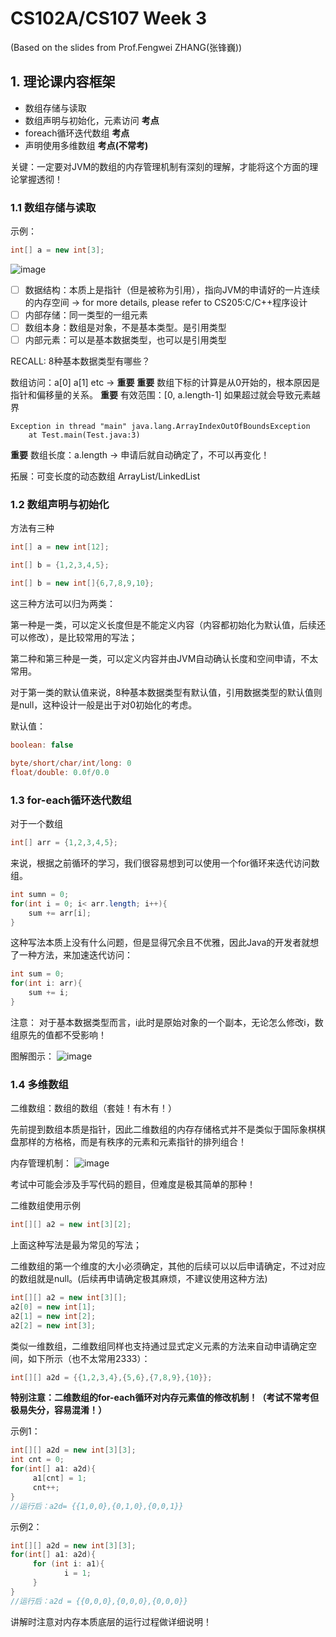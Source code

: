 # CS102A/CS107 Week 3
(Based on the slides from Prof.Fengwei ZHANG(张锋巍))        

## 1. 理论课内容框架
- 数组存储与读取
- 数组声明与初始化，元素访问 **考点**
- foreach循环迭代数组 **考点**
- 声明使用多维数组 **考点(不常考)**

关键：一定要对JVM的数组的内存管理机制有深刻的理解，才能将这个方面的理论掌握透彻！

### 1.1 数组存储与读取
示例：
```java
int[] a = new int[3];
```
![image](https://user-images.githubusercontent.com/64548919/135578388-71bb2948-3df7-4eb2-a349-35ae1990066d.png)

- [ ] 数据结构：本质上是指针（但是被称为引用），指向JVM的申请好的一片连续的内存空间 -> for more details, please refer to CS205:C/C++程序设计
- [ ] 内部存储：同一类型的一组元素
- [ ] 数组本身：数组是对象，不是基本类型。是引用类型
- [ ] 内部元素：可以是基本数据类型，也可以是引用类型

RECALL: 8种基本数据类型有哪些？

数组访问：a[0] a[1] etc -> **重要**
**重要** 数组下标的计算是从0开始的，根本原因是指针和偏移量的关系。
**重要** 有效范围：[0, a.length-1] 如果超过就会导致元素越界
```
Exception in thread "main" java.lang.ArrayIndexOutOfBoundsException
	at Test.main(Test.java:3)
```
**重要** 数组长度：a.length -> 申请后就自动确定了，不可以再变化！

拓展：可变长度的动态数组 ArrayList/LinkedList

### 1.2 数组声明与初始化
方法有三种
```java
int[] a = new int[12];
```
```java
int[] b = {1,2,3,4,5};
```
```java
int[] b = new int[]{6,7,8,9,10};
```

这三种方法可以归为两类：      

第一种是一类，可以定义长度但是不能定义内容（内容都初始化为默认值，后续还可以修改），是比较常用的写法；       

第二种和第三种是一类，可以定义内容并由JVM自动确认长度和空间申请，不太常用。    

对于第一类的默认值来说，8种基本数据类型有默认值，引用数据类型的默认值则是null，这种设计一般是出于对0初始化的考虑。       

默认值：
```java
boolean: false
```

```java
byte/short/char/int/long: 0
float/double: 0.0f/0.0
```

### 1.3 for-each循环迭代数组
对于一个数组
```java 
int[] arr = {1,2,3,4,5};
```
来说，根据之前循环的学习，我们很容易想到可以使用一个for循环来迭代访问数组。

```java
int sumn = 0;
for(int i = 0; i< arr.length; i++){
    sum += arr[i];
}
```

这种写法本质上没有什么问题，但是显得冗余且不优雅，因此Java的开发者就想了一种方法，来加速迭代访问：

```java
int sum = 0;
for(int i: arr){
    sum += i;
}
```

注意：
对于基本数据类型而言，i此时是原始对象的一个副本，无论怎么修改i，数组原先的值都不受影响！

图解图示：
![image](https://user-images.githubusercontent.com/64548919/135631418-3e3a5926-7276-4751-b0a5-92678ca06493.png)

### 1.4 多维数组
二维数组：数组的数组（套娃！有木有！）      

先前提到数组本质是指针，因此二维数组的内存存储格式并不是类似于国际象棋棋盘那样的方格格，而是有秩序的元素和元素指针的排列组合！

内存管理机制：
![image](https://user-images.githubusercontent.com/64548919/135633446-7e5284f0-02c3-4f5e-8f03-a0703d9d2406.png)


考试中可能会涉及手写代码的题目，但难度是极其简单的那种！

二维数组使用示例
```java
int[][] a2 = new int[3][2];
```

上面这种写法是最为常见的写法；      

二维数组的第一个维度的大小必须确定，其他的后续可以以后申请确定，不过对应的数组就是null。(后续再申请确定极其麻烦，不建议使用这种方法)           
```java
int[][] a2 = new int[3][];
a2[0] = new int[1];
a2[1] = new int[2];
a2[2] = new int[3];
```

类似一维数组，二维数组同样也支持通过显式定义元素的方法来自动申请确定空间，如下所示（也不太常用2333）：
```java
int[][] a2d = {{1,2,3,4},{5,6},{7,8,9},{10}};
```

**特别注意：二维数组的for-each循环对内存元素值的修改机制！（考试不常考但极易失分，容易混淆！）**

示例1：
```java
int[][] a2d = new int[3][3];
int cnt = 0;
for(int[] a1: a2d){
     a1[cnt] = 1;
     cnt++;
}
//运行后：a2d= {{1,0,0},{0,1,0},{0,0,1}}
```
示例2：
```java
int[][] a2d = new int[3][3];
for(int[] a1: a2d){
     for (int i: a1){
            i = 1;
     }
}
//运行后：a2d = {{0,0,0},{0,0,0},{0,0,0}}
```
讲解时注意对内存本质底层的运行过程做详细说明！

